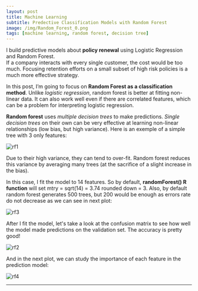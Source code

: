 ```yaml
---
layout: post
title: Machine Learning
subtitle: Predective Classification Models with Random Forest
image: /img/Random_Forest_0.png
tags: [machine learning, random forest, decision tree]
---
```


I build predictive models about **policy renewal** using Logistic Regression and Random Forest.  
If a company interacts with every single customer, the cost would be too much. Focusing retention efforts on a small subset of high risk policies is a much more effective strategy.

In this post, I’m going to focus on **Random Forest as a classification method**. Unlike *logistic regression*, random forest is better at fitting non-linear data. It can also work well even if there are correlated features, which can be a problem for interpreting logistic regression.

**Random forest** uses *multiple decision trees* to make predictions. *Single decision trees* on their own can be very effective at learning non-linear relationships (low bias, but high variance). Here is an exemple of a simple tree with 3 only features:

![rf1](https://i.ibb.co/ysKCBJM/Random-Forest-1.png)

Due to their high variance, they can tend to over-fit. Random forest reduces this variance by averaging many trees (at the sacrifice of a slight increase in the bias).

In this case, I fit the model to 14 features. So by default, **randomForest() R function** will set mtry = sqrt(14) = 3.74 rounded down = 3. Also, by default random forest generates 500 trees, but 200 would be enough as errors rate do not decrease as we can see in next plot:

![rf3](https://i.ibb.co/ZB38M10/Random-Forest-3.png)

After I fit the model, let's take a look at the confusion matrix to see how well the model made predictions on the validation set. The accuracy is pretty good!

![rf2](https://i.ibb.co/GFk50FD/Random-Forest-2.png)

And in the next plot, we can study the importance of each feature in the prediction model:

![rf4](https://i.ibb.co/SN0389R/Random-Forest-4.png)

***
